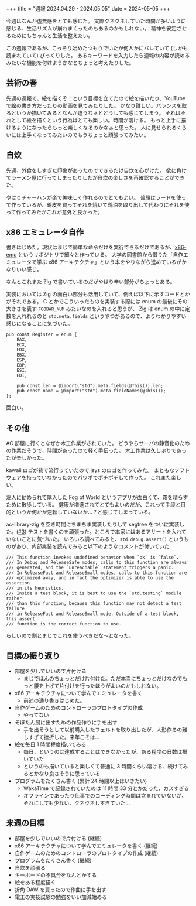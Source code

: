+++
title = "週報 2024.04.29 - 2024.05.05"
date = 2024-05-05
+++

今週はなんか虚無感をとても感じた。
実際クネクネしていた時間が多いように感じる、生活リズムが崩れまくったのもあるのかもしれない。
精神を安定させるためにもちゃんと生活を整えたい。

この週報であるが、こっそり始めたつもりでいたが何人かにバレていて (しかも読まれていて) びっくりした。
あるキーワードを入力したら週報の内容が読めるみたいな機能を付けようかなとちょっと考えたりした。

## 芸術の春

先週の週報で、絵を描くぞ！という目標を立てたので絵を描いたり、YouTube で絵の書き方だったりの動画を見てみたりした。
かなり難しい。バランスを取るというか描いてみるとなんか違うなぁとどうしても感じてしまう。
それはそれとして絵を描くという行為はとても楽しい。時間が溶ける。
もっと上手に描けるようになったらもっと楽しくなるのかなぁと思った。
人に見せられるくらいには上手くなってみたいのでもうちょっと頑張ってみたい。

## 自炊

先週、外食をしすぎた印象があったのでできるだけ自炊を心がけた。
欲に負けてラーメン屋に行ってしまったりしたが自炊の楽しさを再確認することができた。

やはりチャーハンが楽で美味しく作れるのでとてもよい。
普段はラードを使って作っているが、鶏皮を買ってそれを焼いて鶏油を取り出して代わりにそれを使って作ってみたがこれが意外と良かった。

## x86 エミュレータ自作

書きはじめた。現状はまじで簡単な命令だけを実行できるだけであるが、[x86-emu](https://github.com/Ryoga-exe/x86-emu) というリポジトリで細々と作っている。
大学の図書館から借りた「自作エミュレータで学ぶ x86 アーキテクチャ」という本をやりながら進めているがかなりいい感じ。

なんとこれまた Zig で書いているのだがやはり辛い部分がちょっとある。

実装においては Zig の面白い部分も活用していて、例えば以下に示すコードとかがそれである。
C とかでこういったものを実装する際には enum の最後にその大きさを表す `FOOBAR_NUM` みたいなのを入れると思うが、
Zig は enum の中に定数を入れれるのと `std.meta.fields` というやつがあるので、よりわかりやすい感じになることに気づいた。

```zig
pub const Register = enum {
    EAX,
    ECX,
    EDX,
    EBX,
    ESP,
    EBP,
    ESI,
    EDI,

    pub const len = @import("std").meta.fields(@This()).len;
    pub const name = @import("std").meta.fieldNames(@This());
};
```

面白い。

## その他

AC 部屋に行くとなぜか木工作業がされていた。
どうやらサーバの静音化のための作業だそうで、時間があったので軽く手伝った。
木工作業は久しぶりであったが楽しかった。

kawaii ロゴが巷で流行っていたので jsys のロゴを作ってみた。
まともなソフトウェアを持っていなかったのでパワポでポチポチして作った。
これまた楽しい。

友人に勧められて購入した Fog of World というアプリが面白くて、霧を晴らすために散歩している。
健康が増進されてとてもよいのだが、これって手段と目的というか何かが逆転していないか…？と感じてしまっている。

ac-library-zig を空き時間にちまちま実装したりして segtree をついに実装した。([#3](https://github.com/Ryoga-exe/ac-library-zig/pull/3))
テストを書くのを頑張った。ところで本家にはあるアサートを入れていないことに気づいた。
いろいろ調べてみると、`std.debug.assert()` というものがあり、内部実装を読んでみると以下のようなコメントが付いていた

```text
/// This function invokes undefined behavior when `ok` is `false`.
/// In Debug and ReleaseSafe modes, calls to this function are always
/// generated, and the `unreachable` statement triggers a panic.
/// In ReleaseFast and ReleaseSmall modes, calls to this function are
/// optimized away, and in fact the optimizer is able to use the assertion
/// in its heuristics.
/// Inside a test block, it is best to use the `std.testing` module rather
/// than this function, because this function may not detect a test failure
/// in ReleaseFast and ReleaseSmall mode. Outside of a test block, this assert
/// function is the correct function to use.
```

らしいので割とまじでこれを使うべきだな～となった。

## 目標の振り返り

- 部屋を少しでいいので片付ける
  - まじでほんのちょっとだけ片付けた。ただ本当にちょっとだけなのでもっと腰を上げて片付けを行ったほうがよいのかもしれない。
- x86 アーキテクチャについて学んでエミュレータを書く
  - 前述の通り書きはじめた。
- 自作ゲームのためのコントローラのプロトタイプの作成
  - やってない
- そぽたん展に出すための作品作りに手を出す
  - 手を出そうとして以前購入したフェルトを取り出したが、人形作るの難しすぎて挫折した。来年こそは…
- 絵を毎日 1 時間程度描いてみる
  - 毎日、というのは達成することはできなかったが、ある程度の日数は描いていた
  - というのも描いていると楽しくて普通に 3 時間くらい溶ける、続けてみるとかなり良さそうに思っている
- プログラムをたくさん書く (累計 24 時間以上はいきたい)
  - WakaTime で記録されていたのは 11 時間 33 分とかだった、カスすぎる
  - オフラインであったり仕事でのコーディング時間は含まれていないが、それにしても少ない、クネクネしすぎていた…

## 来週の目標

- 部屋を少しでいいので片付ける (継続)
- x86 アーキテクチャについて学んでエミュレータを書く (継続)
- 自作ゲームのためのコントローラのプロトタイプの作成 (継続)
- プログラムをたくさん書く (継続)
- 自炊を頑張る
- キーボードの不具合をなんとかする
- 絵をある程度描く
- 折角 DAW を買ったので作曲に手を出す
- 電工の実技試験の勉強をいい加減始める
